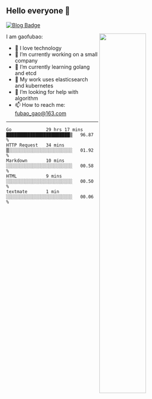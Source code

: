 ## Hello everyone 👋

[![Blog Badge](https://img.shields.io/badge/blog-60k+%20pageview-brightgreen)](https://www.jianshu.com/u/d777ec56a358)

<img align="right" width="50%" src="https://github-readme-stats.vercel.app/api?username=gaofubao&theme=onedark">

I am gaofubao:

- 🔭 I love technology
- 🌱 I’m currently working on a small company
- 👯 I’m currently learning golang and etcd
- 💬 My work uses elasticsearch and kubernetes
- 🤔 I’m looking for help with algorithm
- 📫 How to reach me: fubao_gao@163.com

---


<!--START_SECTION:waka-->
```text
Go             29 hrs 17 mins  ████████████████████████▒   96.87 % 
HTTP Request   34 mins         ▒░░░░░░░░░░░░░░░░░░░░░░░░   01.92 % 
Markdown       10 mins         ░░░░░░░░░░░░░░░░░░░░░░░░░   00.58 % 
HTML           9 mins          ░░░░░░░░░░░░░░░░░░░░░░░░░   00.50 % 
textmate       1 min           ░░░░░░░░░░░░░░░░░░░░░░░░░   00.06 % 
```
<!--END_SECTION:waka-->
